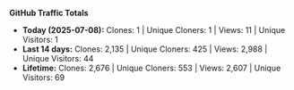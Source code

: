 
**GitHub Traffic Totals**

- **Today (2025-07-08):** Clones: 1 | Unique Cloners: 1 | Views: 11 | Unique Visitors: 1
- **Last 14 days:** Clones: 2,135 | Unique Cloners: 425 | Views: 2,988 | Unique Visitors: 44
- **Lifetime:** Clones: 2,676 | Unique Cloners: 553 | Views: 2,607 | Unique Visitors: 69
